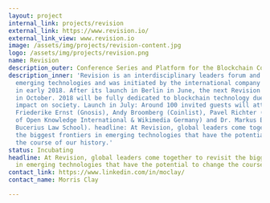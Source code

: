 ```yaml
---
layout: project
internal_link: projects/revision
external_link: https://www.revision.io/
external_link_view: www.revision.io
image: /assets/img/projects/revision-content.jpg
logo: /assets/img/projects/revision.png
name: Revision
description_outer: Conference Series and Platform for the Blockchain Community
description_inner: 'Revision is an interdisciplinary leaders forum and festival for
  emerging technologies and was initiated by the international company builder amatus
  in early 2018. After its launch in Berlin in June, the next Revision will take place
  in October. 2018 will be fully dedicated to blockchain technology due to its significant
  impact on society. Launch in July: Around 100 invited guests will attend including:
  Friederike Ernst (Gnosis), Andy Broomberg (Coinlist), Pavel Richter (formerly CEO
  of Open Knowledge International & Wikimedia Germany) and Dr. Markus Baumanns (formerly
  Bucerius Law School). headline: At Revision, global leaders come together to revisit
  the biggest frontiers in emerging technologies that have the potential to change
  the course of our history.'
status: Incubating
headline: At Revision, global leaders come together to revisit the biggest frontiers
  in emerging technologies that have the potential to change the course of our history.
contact_link: https://www.linkedin.com/in/moclay/
contact_name: Morris Clay

---
```

